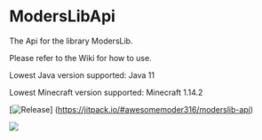 # ModersLibApi
The Api for the library ModersLib.  

Please refer to the Wiki for how to use.

Lowest Java version supported: Java 11

Lowest Minecraft version supported: Minecraft 1.14.2

[![Release](https://jitpack.io/v/User/Repo.svg)]
(https://jitpack.io/#awesomemoder316/moderslib-api)

[![](https://jitci.com/gh/awesomemoder316/ModersLib-api/svg)](https://jitci.com/gh/awesomemoder316/ModersLib-api)
